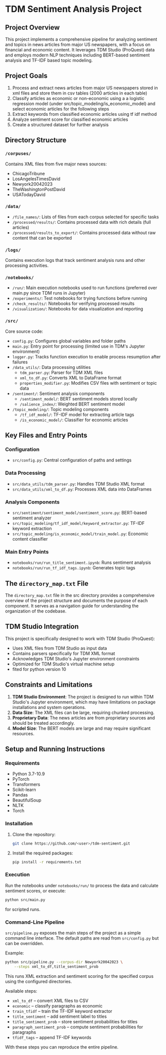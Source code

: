 # TDM Sentiment Analysis Project

## Project Overview

This project implements a comprehensive pipeline for analyzing sentiment and topics in news articles from major US newspapers, with a focus on financial and economic content. It leverages TDM Studio (ProQuest) data and employs modern NLP techniques including BERT-based sentiment analysis and TF-IDF based topic modeling.

## Project Goals

1. Process and extract news articles from major US newspapers stored in xml files and store them in csv tables (2000 articles in each table)
2. Classify articles as economic or non-economic using a a logistic regression model (under src/topic_modeling/is_economic_model) and select economic articles for the following steps 
3. Extract keywords from classified economic articles using tf idf method
4. Analyze sentiment score for classified economic articles
5. Create a structured dataset for further analysis

## Directory Structure

### `/corpuses/`
Contains XML files from five major news sources:
- ChicagoTribune
- LosAngelesTimesDavid
- Newyork20042023
- TheWashingtonPostDavid
- USATodayDavid

### `/data/`
- `/file_names/`: Lists of files from each corpus selected for specific tasks
- `/processed/results/`: Contains processed data with rich details (full articles)
- `/processed/results_to_export/`: Contains processed data without raw content that can be exported

### `/logs/`
Contains execution logs that track sentiment analysis runs and other processing activities.

### `/notebooks/`
- `/run/`: Main execution notebooks used to run functions (preferred over main.py since TDM runs in Jupyter)
- `/experiments/`: Test notebooks for trying functions before running
- `/check_results/`: Notebooks for verifying processed results
- `/visualization/`: Notebooks for data visualization and reporting

### `/src/`
Core source code:
- `config.py`: Configures global variables and folder paths
- `main.py`: Entry point for processing (limited use in TDM's Jupyter environment)
- `logger.py`: Tracks function execution to enable process resumption after failures
- `/data_utils/`: Data processing utilities
  - `tdm_parser.py`: Parser for TDM XML files
  - `xml_to_df.py`: Converts XML to DataFrame format
  - `properties_modifier.py`: Modifies CSV files with sentiment or topic data
- `/sentiment/`: Sentiment analysis components
  - `/sentiment_model/`: BERT sentiment models stored locally
  - `/salience_index/`: Weighted BERT sentiment model
- `/topic_modeling/`: Topic modeling components
  - `/tf_idf_model/`: TF-IDF model for extracting article tags
  - `/is_economic_model/`: Classifier for economic articles

## Key Files and Entry Points

### Configuration
- `src/config.py`: Central configuration of paths and settings

### Data Processing
- `src/data_utils/tdm_parser.py`: Handles TDM Studio XML format
- `src/data_utils/xml_to_df.py`: Processes XML data into DataFrames

### Analysis Components
- `src/sentiment/sentiment_model/sentiment_score.py`: BERT-based sentiment analyzer
- `src/topic_modeling/tf_idf_model/keyword_extractor.py`: TF-IDF keyword extraction
- `src/topic_modeling/is_economic_model/train_model.py`: Economic content classifier

### Main Entry Points
- `notebooks/run/run_title_sentiment.ipynb`: Runs sentiment analysis
- `notebooks/run/run_tf_idf_tags.ipynb`: Generates topic tags

## The `directory_map.txt` File

The `directory_map.txt` file in the src directory provides a comprehensive overview of the project structure and documents the purpose of each component. It serves as a navigation guide for understanding the organization of the codebase.

## TDM Studio Integration

This project is specifically designed to work with TDM Studio (ProQuest):
- Uses XML files from TDM Studio as input data
- Contains parsers specifically for TDM XML format
- Acknowledges TDM Studio's Jupyter environment constraints
- Optimized for TDM Studio's virtual machine setup
- fited for python version 10 

## Constraints and Limitations

1. **TDM Studio Environment**: The project is designed to run within TDM Studio's Jupyter environment, which may have limitations on package installations and system operations.
2. **Data Size**: The XML files can be large, requiring chunked processing.
3. **Proprietary Data**: The news articles are from proprietary sources and should be treated accordingly.
4. **Model Size**: The BERT models are large and may require significant resources.

## Setup and Running Instructions

### Requirements
- Python 3.7-10.9 
- PyTorch
- Transformers
- Scikit-learn
- Pandas
- BeautifulSoup
- NLTK
- Torch

### Installation
1. Clone the repository:
   ```bash
   git clone https://github.com/<user>/tdm-sentiment.git
   ```
2. Install the required packages:
   ```bash
   pip install -r requirements.txt
   ```

### Execution
Run the notebooks under `notebooks/run/` to process the data and calculate
sentiment scores, or execute:
```bash
python src/main.py
```
for scripted runs.

### Command-Line Pipeline
`src/pipeline.py` exposes the main steps of the project as a simple command line interface. The default paths are read from `src/config.py` but can be overridden.

Example:
```bash
python src/pipeline.py --corpus-dir Newyork20042023 \
    --steps xml_to_df,title_sentiment_prob
```
This runs XML extraction and sentiment scoring for the specified corpus using the configured directories.

Available steps:

- `xml_to_df` – convert XML files to CSV
- `economic` – classify paragraphs as economic
- `train_tfidf` – train the TF-IDF keyword extractor
- `title_sentiment` – add sentiment label to titles
- `title_sentiment_prob` – store sentiment probabilities for titles
- `paragraph_sentiment_prob` – compute sentiment probabilities for paragraphs
- `tfidf_tags` – append TF-IDF keywords


With these steps you can reproduce the entire pipeline.
